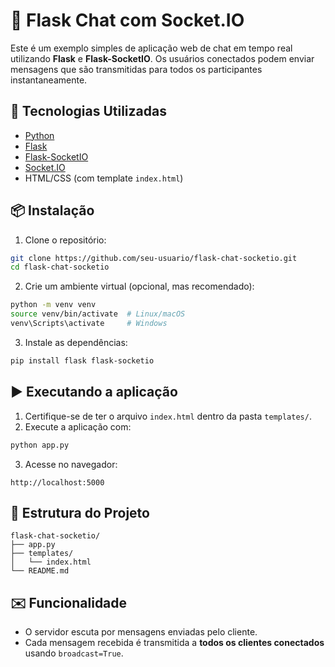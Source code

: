 # 💬 Flask Chat com Socket.IO

Este é um exemplo simples de aplicação web de chat em tempo real utilizando **Flask** e **Flask-SocketIO**. Os usuários conectados podem enviar mensagens que são transmitidas para todos os participantes instantaneamente.

## 🚀 Tecnologias Utilizadas

- [Python](https://www.python.org/)
- [Flask](https://flask.palletsprojects.com/)
- [Flask-SocketIO](https://flask-socketio.readthedocs.io/)
- [Socket.IO](https://socket.io/)
- HTML/CSS (com template `index.html`)

## 📦 Instalação

1. Clone o repositório:

```bash
git clone https://github.com/seu-usuario/flask-chat-socketio.git
cd flask-chat-socketio
```

2. Crie um ambiente virtual (opcional, mas recomendado):

```bash
python -m venv venv
source venv/bin/activate  # Linux/macOS
venv\Scripts\activate     # Windows
```

3. Instale as dependências:

```bash
pip install flask flask-socketio
```

## ▶️ Executando a aplicação

1. Certifique-se de ter o arquivo `index.html` dentro da pasta `templates/`.
2. Execute a aplicação com:

```bash
python app.py
```

3. Acesse no navegador:

```
http://localhost:5000
```

## 📁 Estrutura do Projeto

```
flask-chat-socketio/
├── app.py
├── templates/
│   └── index.html
└── README.md
```

## ✉️ Funcionalidade

- O servidor escuta por mensagens enviadas pelo cliente.
- Cada mensagem recebida é transmitida a **todos os clientes conectados** usando `broadcast=True`.
